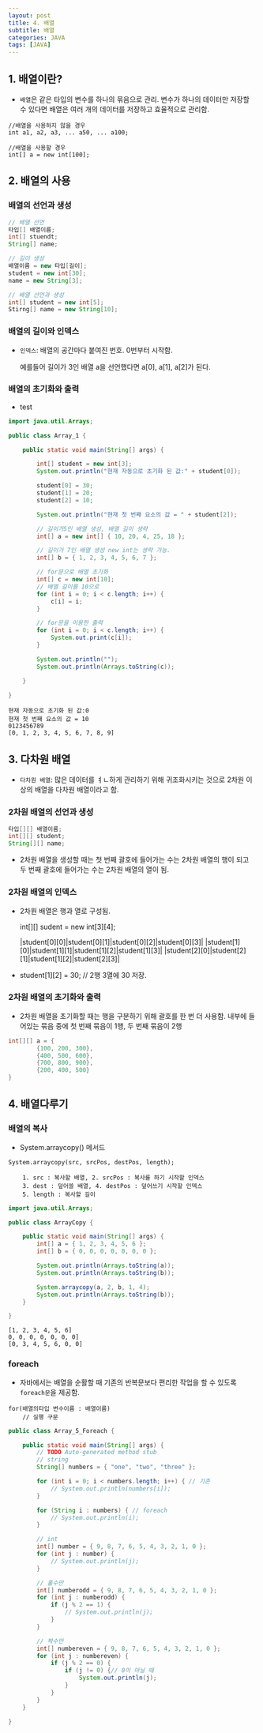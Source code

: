 ```yaml
---
layout: post
title: 4. 배열
subtitle: 배열
categories: JAVA
tags: [JAVA]
---
```


## 1. 배열이란?

- `배열`은 같은 타입의 변수를 하나의 묶음으로 관리. 변수가 하나의 데이터만 저장할 수 있다면 배열은 여러 개의 데이터를 저장하고 효율적으로 관리함.

``` 예제
//배열을 사용하지 않을 경우
int a1, a2, a3, ... a50, ... a100;

//배열을 사용할 경우
int[] a = new int[100];
```

## 2. 배열의 사용

### 배열의 선언과 생성

``` java
// 배열 선언
타입[] 배열이름;
int[] stuendt;
String[] name;

// 길이 생성
배열이름 = new 타입[길이];
student = new int[30];
name = new String[3];

// 배열 선언과 생성
int[] student = new int[5];
Stirng[] name = new String[10];
```

### 배열의 길이와 인덱스

- `인덱스`: 배열의 공간마다 붙여진 번호. 0번부터 시작함.

  예를들어 길이가 3인 배열 a을 선언했다면 a[0], a[1], a[2]가 된다.

### 배열의 초기화와 출력

 - test
  
``` java
import java.util.Arrays;

public class Array_1 {

	public static void main(String[] args) {

		int[] student = new int[3];
		System.out.println("현재 자동으로 초기화 된 값:" + student[0]);

		student[0] = 30;
		student[1] = 20;
		student[2] = 10;

		System.out.println("현재 첫 번째 요소의 값 = " + student[2]);

		// 길이가5인 배열 생성, 배열 길이 생략
		int[] a = new int[] { 10, 20, 4, 25, 18 };

		// 길이가 7인 배열 생성 new int는 생략 가능.
		int[] b = { 1, 2, 3, 4, 5, 6, 7 };

		// for문으로 배열 초기화
		int[] c = new int[10];
		// 배열 길이를 10으로
		for (int i = 0; i < c.length; i++) {
			c[i] = i;
		}

		// for문을 이용한 출력
		for (int i = 0; i < c.length; i++) {
			System.out.print(c[i]);
		}

		System.out.println("");
		System.out.println(Arrays.toString(c));

	}

}
```

``` 실행결과
현재 자동으로 초기화 된 값:0
현재 첫 번째 요소의 값 = 10
0123456789
[0, 1, 2, 3, 4, 5, 6, 7, 8, 9]
```

## 3. 다차원 배열

- `다차원 배열`: 많은 데이터를 ㅕㄴ하게 관리하기 위해 귀조화시키는 것으로 2차원 이상의 배열을 다차원 배열이라고 함.

### 2차원 배열의 선언과 생성

``` java
타입[][] 배열이름;
int[][] student;
String[][] name;
```

- 2차원 배열을 생성할 때는 첫 번째 괄호에 들어가는 수는 2차원 배열의 행이 되고 두 번째 괄호에 들어가는 수는 2차원 배열의 열이 됨.

### 2차원 배열의 인덱스

- 2차원 배열은 행과 열로 구성됨.

  int[][] sudent = new int[3][4];

  |student[0][0]|student[0][1]|student[0][2]|student[0][3]|
  |student[1][0]|student[1][1]|student[1][2]|student[1][3]|
  |student[2][0]|student[2][1]|student[1][2]|student[2][3]|

- student[1][2] = 30; // 2행 3열에 30 저장.

### 2차원 배열의 초기화와 출력

- 2차원 배열을 초기화할 때는 행을 구분하기 위해 괄호를 한 번 더 사용함. 내부에 들어있는 묶음 중에 첫 번째 묶음이 1행, 두 번째 묶음이 2행

``` java
int[][] a = {
		{100, 200, 300},
		{400, 500, 600},
		{700, 800, 900},
		{200, 400, 500}
}
```

## 4. 배열다루기

### 배열의 복사

- System.arraycopy() 메서드

``` 
System.arraycopy(src, srcPos, destPos, length);

	1. src : 복사할 배열, 2. srcPos : 복사를 하기 시작할 인덱스
	3. dest : 덮어쓸 배열, 4. destPos : 덮어쓰기 시작할 인덱스
	5. length : 복사할 길이
```

``` java
import java.util.Arrays;

public class ArrayCopy {

	public static void main(String[] args) {
		int[] a = { 1, 2, 3, 4, 5, 6 };
		int[] b = { 0, 0, 0, 0, 0, 0, 0 };

		System.out.println(Arrays.toString(a));
		System.out.println(Arrays.toString(b));

		System.arraycopy(a, 2, b, 1, 4);
		System.out.println(Arrays.toString(b));
	}

}
```

``` 실행결과
[1, 2, 3, 4, 5, 6]
0, 0, 0, 0, 0, 0, 0]
[0, 3, 4, 5, 6, 0, 0]
```

### foreach

- 자바에서는 배열을 순활할 때 기존의 반복문보다 편리한 작업을 할 수 있도록 `foreach문`을 제공함.

``` 예시
for(배열의타입 변수이름 : 배열이름)
	// 실행 구문
```

``` java
public class Array_5_Foreach {

	public static void main(String[] args) {
		// TODO Auto-generated method stub
		// string
		String[] numbers = { "one", "two", "three" };

		for (int i = 0; i < numbers.length; i++) { // 기존
			// System.out.println(numbers[i]);
		}

		for (String i : numbers) { // foreach
			// System.out.println(i);
		}

		// int
		int[] number = { 9, 8, 7, 6, 5, 4, 3, 2, 1, 0 };
		for (int j : number) {
			// System.out.println(j);
		}

		// 홀수만
		int[] numberodd = { 9, 8, 7, 6, 5, 4, 3, 2, 1, 0 };
		for (int j : numberodd) {
			if (j % 2 == 1) {
				// System.out.println(j);
			}
		}

		// 짝수만
		int[] numbereven = { 9, 8, 7, 6, 5, 4, 3, 2, 1, 0 };
		for (int j : numbereven) {
			if (j % 2 == 0) {
				if (j != 0) {// 0이 아닐 때
					System.out.println(j);
				}
			}
		}
	}

}
```
